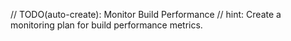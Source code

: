 // TODO(auto-create): Monitor Build Performance
// hint: Create a monitoring plan for build performance metrics.
